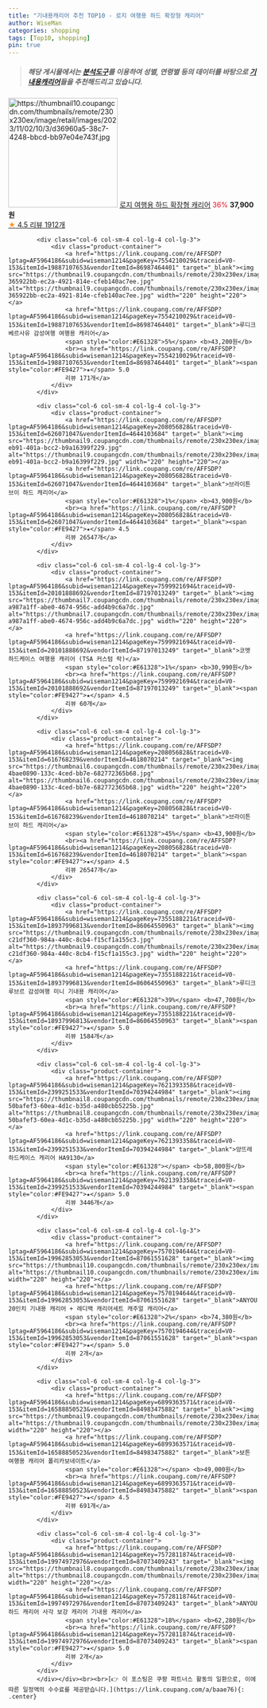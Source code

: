 ```yaml
---
title: "기내용캐리어 추천 TOP10 - 로지 여행용 하드 확장형 캐리어"
author: WiseMan
categories: shopping
tags: [Top10, shopping]
pin: true
---
```


> ##### 해당 게시물에서는 [**분석도구**](https://itemscout.io/)를 이용하여 **성별**, **연령별** 등의 데이터를 바탕으로 [**기내용캐리어**](https://link.coupang.com/a/baae76)들을 추천해드리고 있습니다.
<div class="container"><div class="row">
            <div class="col-6 col-sm-4 col-lg-4 col-lg-3">
                <div class="product-container">
                    <a href="https://link.coupang.com/re/AFFSDP?lptag=AF5964186&subid=wiseman1214&pageKey=7217262664&traceid=V0-153&itemId=18503646701&vendorItemId=87645739290" target="_blank"><img src="https://thumbnail10.coupangcdn.com/thumbnails/remote/230x230ex/image/retail/images/2023/11/02/10/3/d36960a5-38c7-4248-bbcd-bb97e04e743f.jpg" alt="https://thumbnail10.coupangcdn.com/thumbnails/remote/230x230ex/image/retail/images/2023/11/02/10/3/d36960a5-38c7-4248-bbcd-bb97e04e743f.jpg" width="220" height="220"></a>
                    <a href="https://link.coupang.com/re/AFFSDP?lptag=AF5964186&subid=wiseman1214&pageKey=7217262664&traceid=V0-153&itemId=18503646701&vendorItemId=87645739290" target="_blank">로지 여행용 하드 확장형 캐리어</a>
                    <span style="color:#E61328">36%</span> <b>37,900원</b>
                    <br><a href="https://link.coupang.com/re/AFFSDP?lptag=AF5964186&subid=wiseman1214&pageKey=7217262664&traceid=V0-153&itemId=18503646701&vendorItemId=87645739290" target="_blank"><span style="color:#FE9427">★</span> 4.5
                    리뷰 1912개</a>
                </div>
            </div>
            
            <div class="col-6 col-sm-4 col-lg-4 col-lg-3">
                <div class="product-container">
                    <a href="https://link.coupang.com/re/AFFSDP?lptag=AF5964186&subid=wiseman1214&pageKey=7554210029&traceid=V0-153&itemId=19887107653&vendorItemId=86987464401" target="_blank"><img src="https://thumbnail9.coupangcdn.com/thumbnails/remote/230x230ex/image/retail/images/905498057327365-365922bb-ec2a-4921-814e-cfeb140ac7ee.jpg" alt="https://thumbnail9.coupangcdn.com/thumbnails/remote/230x230ex/image/retail/images/905498057327365-365922bb-ec2a-4921-814e-cfeb140ac7ee.jpg" width="220" height="220"></a>
                    <a href="https://link.coupang.com/re/AFFSDP?lptag=AF5964186&subid=wiseman1214&pageKey=7554210029&traceid=V0-153&itemId=19887107653&vendorItemId=86987464401" target="_blank">루디크 베르사유 감성여행 여행용 캐리어</a>
                    <span style="color:#E61328">5%</span> <b>43,200원</b>
                    <br><a href="https://link.coupang.com/re/AFFSDP?lptag=AF5964186&subid=wiseman1214&pageKey=7554210029&traceid=V0-153&itemId=19887107653&vendorItemId=86987464401" target="_blank"><span style="color:#FE9427">★</span> 5.0
                    리뷰 171개</a>
                </div>
            </div>
            
            <div class="col-6 col-sm-4 col-lg-4 col-lg-3">
                <div class="product-container">
                    <a href="https://link.coupang.com/re/AFFSDP?lptag=AF5964186&subid=wiseman1214&pageKey=208056828&traceid=V0-153&itemId=626071047&vendorItemId=4644103684" target="_blank"><img src="https://thumbnail9.coupangcdn.com/thumbnails/remote/230x230ex/image/retail/images/2019/04/16/11/4/cf137a0d-eb91-401a-bcc2-b9a16399f229.jpg" alt="https://thumbnail9.coupangcdn.com/thumbnails/remote/230x230ex/image/retail/images/2019/04/16/11/4/cf137a0d-eb91-401a-bcc2-b9a16399f229.jpg" width="220" height="220"></a>
                    <a href="https://link.coupang.com/re/AFFSDP?lptag=AF5964186&subid=wiseman1214&pageKey=208056828&traceid=V0-153&itemId=626071047&vendorItemId=4644103684" target="_blank">브라이튼 브이 하드 캐리어</a>
                    <span style="color:#E61328">1%</span> <b>43,900원</b>
                    <br><a href="https://link.coupang.com/re/AFFSDP?lptag=AF5964186&subid=wiseman1214&pageKey=208056828&traceid=V0-153&itemId=626071047&vendorItemId=4644103684" target="_blank"><span style="color:#FE9427">★</span> 4.5
                    리뷰 26547개</a>
                </div>
            </div>
            
            <div class="col-6 col-sm-4 col-lg-4 col-lg-3">
                <div class="product-container">
                    <a href="https://link.coupang.com/re/AFFSDP?lptag=AF5964186&subid=wiseman1214&pageKey=7599921694&traceid=V0-153&itemId=20101888692&vendorItemId=87197013249" target="_blank"><img src="https://thumbnail7.coupangcdn.com/thumbnails/remote/230x230ex/image/retail/images/4996236675826979-a987a1ff-abe0-4674-956c-add4b9c6a7dc.jpg" alt="https://thumbnail7.coupangcdn.com/thumbnails/remote/230x230ex/image/retail/images/4996236675826979-a987a1ff-abe0-4674-956c-add4b9c6a7dc.jpg" width="220" height="220"></a>
                    <a href="https://link.coupang.com/re/AFFSDP?lptag=AF5964186&subid=wiseman1214&pageKey=7599921694&traceid=V0-153&itemId=20101888692&vendorItemId=87197013249" target="_blank">코멧 하드케이스 여행용 캐리어 (TSA 커스텀 락)</a>
                    <span style="color:#E61328">1%</span> <b>30,990원</b>
                    <br><a href="https://link.coupang.com/re/AFFSDP?lptag=AF5964186&subid=wiseman1214&pageKey=7599921694&traceid=V0-153&itemId=20101888692&vendorItemId=87197013249" target="_blank"><span style="color:#FE9427">★</span> 4.5
                    리뷰 60개</a>
                </div>
            </div>
            
            <div class="col-6 col-sm-4 col-lg-4 col-lg-3">
                <div class="product-container">
                    <a href="https://link.coupang.com/re/AFFSDP?lptag=AF5964186&subid=wiseman1214&pageKey=208056828&traceid=V0-153&itemId=616768239&vendorItemId=4618070214" target="_blank"><img src="https://thumbnail6.coupangcdn.com/thumbnails/remote/230x230ex/image/retail/images/384574521249026-4bae0890-133c-4ced-bb7e-682772365b68.jpg" alt="https://thumbnail6.coupangcdn.com/thumbnails/remote/230x230ex/image/retail/images/384574521249026-4bae0890-133c-4ced-bb7e-682772365b68.jpg" width="220" height="220"></a>
                    <a href="https://link.coupang.com/re/AFFSDP?lptag=AF5964186&subid=wiseman1214&pageKey=208056828&traceid=V0-153&itemId=616768239&vendorItemId=4618070214" target="_blank">브라이튼 브이 하드 캐리어</a>
                    <span style="color:#E61328">45%</span> <b>43,900원</b>
                    <br><a href="https://link.coupang.com/re/AFFSDP?lptag=AF5964186&subid=wiseman1214&pageKey=208056828&traceid=V0-153&itemId=616768239&vendorItemId=4618070214" target="_blank"><span style="color:#FE9427">★</span> 4.5
                    리뷰 26547개</a>
                </div>
            </div>
            
            <div class="col-6 col-sm-4 col-lg-4 col-lg-3">
                <div class="product-container">
                    <a href="https://link.coupang.com/re/AFFSDP?lptag=AF5964186&subid=wiseman1214&pageKey=7355188221&traceid=V0-153&itemId=18937996813&vendorItemId=86064550963" target="_blank"><img src="https://thumbnail9.coupangcdn.com/thumbnails/remote/230x230ex/image/retail/images/1575090347713877-c21df360-984a-440c-8cb4-f15cf1a155c3.jpg" alt="https://thumbnail9.coupangcdn.com/thumbnails/remote/230x230ex/image/retail/images/1575090347713877-c21df360-984a-440c-8cb4-f15cf1a155c3.jpg" width="220" height="220"></a>
                    <a href="https://link.coupang.com/re/AFFSDP?lptag=AF5964186&subid=wiseman1214&pageKey=7355188221&traceid=V0-153&itemId=18937996813&vendorItemId=86064550963" target="_blank">루디크 루브르 감성여행 미니 기내용 캐리어</a>
                    <span style="color:#E61328">39%</span> <b>47,700원</b>
                    <br><a href="https://link.coupang.com/re/AFFSDP?lptag=AF5964186&subid=wiseman1214&pageKey=7355188221&traceid=V0-153&itemId=18937996813&vendorItemId=86064550963" target="_blank"><span style="color:#FE9427">★</span> 5.0
                    리뷰 1584개</a>
                </div>
            </div>
            
            <div class="col-6 col-sm-4 col-lg-4 col-lg-3">
                <div class="product-container">
                    <a href="https://link.coupang.com/re/AFFSDP?lptag=AF5964186&subid=wiseman1214&pageKey=7621393358&traceid=V0-153&itemId=2399251533&vendorItemId=70394244984" target="_blank"><img src="https://thumbnail8.coupangcdn.com/thumbnails/remote/230x230ex/image/retail/images/2914412104937760-50bafef3-60ea-4d1c-b35d-a480cbb5225b.jpg" alt="https://thumbnail8.coupangcdn.com/thumbnails/remote/230x230ex/image/retail/images/2914412104937760-50bafef3-60ea-4d1c-b35d-a480cbb5225b.jpg" width="220" height="220"></a>
                    <a href="https://link.coupang.com/re/AFFSDP?lptag=AF5964186&subid=wiseman1214&pageKey=7621393358&traceid=V0-153&itemId=2399251533&vendorItemId=70394244984" target="_blank">앙뜨레 하드케이스 캐리어 HA9130</a>
                    <span style="color:#E61328"></span> <b>58,800원</b>
                    <br><a href="https://link.coupang.com/re/AFFSDP?lptag=AF5964186&subid=wiseman1214&pageKey=7621393358&traceid=V0-153&itemId=2399251533&vendorItemId=70394244984" target="_blank"><span style="color:#FE9427">★</span> 5.0
                    리뷰 3446개</a>
                </div>
            </div>
            
            <div class="col-6 col-sm-4 col-lg-4 col-lg-3">
                <div class="product-container">
                    <a href="https://link.coupang.com/re/AFFSDP?lptag=AF5964186&subid=wiseman1214&pageKey=7570194644&traceid=V0-153&itemId=19962853053&vendorItemId=87061551628" target="_blank"><img src="https://thumbnail10.coupangcdn.com/thumbnails/remote/230x230ex/image/vendor_inventory/fca9/d820eb6cea741800ea2c5cb25b75ed743bc1788191329568ac94f3513a96.jpeg" alt="https://thumbnail10.coupangcdn.com/thumbnails/remote/230x230ex/image/vendor_inventory/fca9/d820eb6cea741800ea2c5cb25b75ed743bc1788191329568ac94f3513a96.jpeg" width="220" height="220"></a>
                    <a href="https://link.coupang.com/re/AFFSDP?lptag=AF5964186&subid=wiseman1214&pageKey=7570194644&traceid=V0-153&itemId=19962853053&vendorItemId=87061551628" target="_blank">ANYOU 20인치 기내용 캐리어 + 레디백 캐리어세트 캐주얼 캐리어</a>
                    <span style="color:#E61328">2%</span> <b>74,380원</b>
                    <br><a href="https://link.coupang.com/re/AFFSDP?lptag=AF5964186&subid=wiseman1214&pageKey=7570194644&traceid=V0-153&itemId=19962853053&vendorItemId=87061551628" target="_blank"><span style="color:#FE9427">★</span> 5.0
                    리뷰 2개</a>
                </div>
            </div>
            
            <div class="col-6 col-sm-4 col-lg-4 col-lg-3">
                <div class="product-container">
                    <a href="https://link.coupang.com/re/AFFSDP?lptag=AF5964186&subid=wiseman1214&pageKey=6899363571&traceid=V0-153&itemId=16588850523&vendorItemId=84983475882" target="_blank"><img src="https://thumbnail9.coupangcdn.com/thumbnails/remote/230x230ex/image/vendor_inventory/9373/8cc7441d3b06591f3cf85ec75cfd304418ba49a128e0d79a71207c393524.jpg" alt="https://thumbnail9.coupangcdn.com/thumbnails/remote/230x230ex/image/vendor_inventory/9373/8cc7441d3b06591f3cf85ec75cfd304418ba49a128e0d79a71207c393524.jpg" width="220" height="220"></a>
                    <a href="https://link.coupang.com/re/AFFSDP?lptag=AF5964186&subid=wiseman1214&pageKey=6899363571&traceid=V0-153&itemId=16588850523&vendorItemId=84983475882" target="_blank">보튼 여행용 캐리어 폴리카보네이트</a>
                    <span style="color:#E61328"></span> <b>49,000원</b>
                    <br><a href="https://link.coupang.com/re/AFFSDP?lptag=AF5964186&subid=wiseman1214&pageKey=6899363571&traceid=V0-153&itemId=16588850523&vendorItemId=84983475882" target="_blank"><span style="color:#FE9427">★</span> 4.5
                    리뷰 691개</a>
                </div>
            </div>
            
            <div class="col-6 col-sm-4 col-lg-4 col-lg-3">
                <div class="product-container">
                    <a href="https://link.coupang.com/re/AFFSDP?lptag=AF5964186&subid=wiseman1214&pageKey=7572811874&traceid=V0-153&itemId=19974972976&vendorItemId=87073409243" target="_blank"><img src="https://thumbnail8.coupangcdn.com/thumbnails/remote/230x230ex/image/vendor_inventory/e151/6ba9d508e52d0ff01720fc877709871cf18e5a30a29a2f4f46b66195345a.jpg" alt="https://thumbnail8.coupangcdn.com/thumbnails/remote/230x230ex/image/vendor_inventory/e151/6ba9d508e52d0ff01720fc877709871cf18e5a30a29a2f4f46b66195345a.jpg" width="220" height="220"></a>
                    <a href="https://link.coupang.com/re/AFFSDP?lptag=AF5964186&subid=wiseman1214&pageKey=7572811874&traceid=V0-153&itemId=19974972976&vendorItemId=87073409243" target="_blank">ANYOU 하드 캐리어 사각 보강 캐리어 기내용 캐리어</a>
                    <span style="color:#E61328">18%</span> <b>62,280원</b>
                    <br><a href="https://link.coupang.com/re/AFFSDP?lptag=AF5964186&subid=wiseman1214&pageKey=7572811874&traceid=V0-153&itemId=19974972976&vendorItemId=87073409243" target="_blank"><span style="color:#FE9427">★</span> 5.0
                    리뷰 2개</a>
                </div>
            </div>
            </div></div><br><br>[👉 이 포스팅은 쿠팡 파트너스 활동의 일환으로, 이에 따른 일정액의 수수료를 제공받습니다.](https://link.coupang.com/a/baae76){: .center}